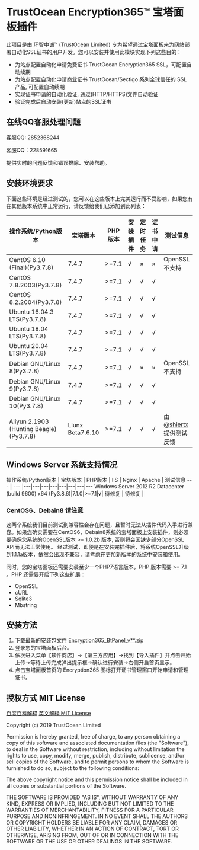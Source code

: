 # TrustOcean Encryption365™ 宝塔面板插件
此项目是由 环智中诚™ (TrustOcean Limited) 专为希望通过宝塔面板来为网站部署自动化SSL证书的用户开发。您可以安装并使用此模块实现下列这些目的：

- 为站点配置自动化申请免费证书 TrustOcean Encryption365 SSL，可配置自动续期
- 为站点配置自动化申请商业证书 TrustOcean/Sectigo 系列全球信任的 SSL 产品, 可配置自动续期
- 实现证书申请的自动化验证, 通过(HTTP/HTTPS)文件自动验证
- 验证完成后自动安装(更新)站点的SSL证书

## 在线QQ客服处理问题
客服QQ: 2852368244

客服QQ：228591665

提供实时的问题反馈和错误排除、安装帮助。

## 安装环境要求
下面这些环境是经过测试的，您可以在这些版本上完美运行而不受影响，如果您有在其他版本系统中正常运行，请反馈给我们已添加到此列表：

操作系统/Python版本 | 宝塔版本 | PHP版本 | 安装插件 | 定时任务 | 证书申请 | 测试信息
 --- | --- |---|---|---|---|---
CentOS 6.10 (Final)(Py3.7.8)|7.4.7|>=7.1|√|×|×|OpenSSL不支持
CentOS 7.8.2003(Py3.7.8)|7.4.7|>=7.1|√|√|√|
CentOS 8.2.2004(Py3.7.8)|7.4.7|>=7.1|√|√|√|
Ubuntu 16.04.3 LTS(Py3.7.8)|7.4.7|>=7.1|√|√|√|
Ubuntu 18.04 LTS(Py3.7.8)|7.4.7|>=7.1|√|√|√|
Ubuntu 20.04 LTS(Py3.7.8)|7.4.7|>=7.1|√|√|√|
Debian GNU/Linux 8(Py3.7.8)|7.4.7|>=7.1|√|×|×|OpenSSL不支持
Debian GNU/Linux 9(Py3.7.8)|7.4.7|>=7.1|√|√|√|
Debian GNU/Linux 10(Py3.7.8)|7.4.7|>=7.1|√|√|√|
Aliyun 2.1903 (Hunting Beagle)(Py3.7.8)|Liunx Beta7.6.10|>=7.1|√|√|√| 由[@shiertx](https://github.com/shiertx)提供测试反馈

## Windows Server 系统支持情况

操作系统/Python版本 | 宝塔版本 | PHP版本 | IIS | Nginx | Apache | 测试信息
 --- | --- |---|---|---|---|---|---|---|---
Windows Server 2012 R2 Datacenter (build 9600) x64 (Py3.8.6)|7.1.0|>=7.1|√| 待修复 | 待修复 |



### CentOS6、Debain8 请注意
这两个系统我们目前测试到兼容性会存在问题，且暂时无法从插件代码入手进行兼容。如果您确实需要在CentOS6、Debain8系统的宝塔面板上安装插件，则必须要确保您系统的OpenSSL版本 >= 1.0.2b 版本, 否则将会因缺少部分OpenSSL API而无法正常使用。
经过测试，即便是在安装完插件后，将系统OpenSSL升级到1.1.1a版本，依然会出现不兼容，请考虑在更加新版本的系统中安装和使用。

同时，您的宝塔面板还需要安装至少一个PHP7语言版本，PHP 版本需要 >= 7.1 。PHP 还需要开启下列这些扩展：
- OpenSSL
- cURL
- Sqlite3
- Mbstring

## 安装方法
1. 下载最新的安装包文件 [Encryption365_BtPanel_v**.zip](https://github.com/londry/Encryption365_Baota/releases)
3. 登录您的宝塔面板后台。
4. 依次进入菜单【软件商店】->【第三方应用】->找到【导入插件】并点击开始上传->等待上传完成弹出提示框->确认进行安装->右侧开启首页显示。
5. 点击宝塔面板首页的 Encryption365 图标打开证书管理窗口开始申请和管理证书。

 ## 授权方式 MIT License
 
 [百度百科解释](https://baike.baidu.com/item/MIT%E8%AE%B8%E5%8F%AF%E8%AF%81)
 [英文解释 MIT License](https://choosealicense.com/licenses/mit/#)
 
 Copyright (c) 2019 TrustOcean Limited
 
 Permission is hereby granted, free of charge, to any person obtaining a copy
 of this software and associated documentation files (the "Software"), to deal
 in the Software without restriction, including without limitation the rights
 to use, copy, modify, merge, publish, distribute, sublicense, and/or sell
 copies of the Software, and to permit persons to whom the Software is
 furnished to do so, subject to the following conditions:
 
 The above copyright notice and this permission notice shall be included in all
 copies or substantial portions of the Software.
 
 THE SOFTWARE IS PROVIDED "AS IS", WITHOUT WARRANTY OF ANY KIND, EXPRESS OR
 IMPLIED, INCLUDING BUT NOT LIMITED TO THE WARRANTIES OF MERCHANTABILITY,
 FITNESS FOR A PARTICULAR PURPOSE AND NONINFRINGEMENT. IN NO EVENT SHALL THE
 AUTHORS OR COPYRIGHT HOLDERS BE LIABLE FOR ANY CLAIM, DAMAGES OR OTHER
 LIABILITY, WHETHER IN AN ACTION OF CONTRACT, TORT OR OTHERWISE, ARISING FROM,
 OUT OF OR IN CONNECTION WITH THE SOFTWARE OR THE USE OR OTHER DEALINGS IN THE
 SOFTWARE.